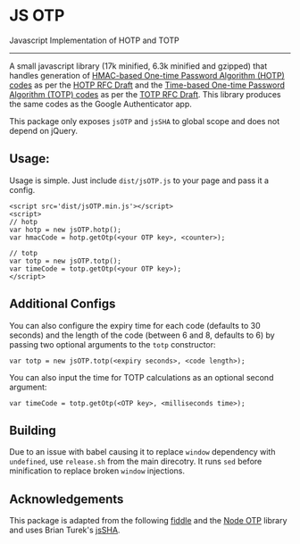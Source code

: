 # JS OTP
Javascript Implementation of HOTP and TOTP

---

A small javascript library (17k minified, 6.3k minified and gzipped) that handles generation of [HMAC-based One-time Password Algorithm (HOTP) codes](https://en.wikipedia.org/wiki/HMAC-based_One-time_Password_Algorithm) as per the [HOTP RFC Draft](https://tools.ietf.org/html/rfc4226) and the [Time-based One-time Password Algorithm (TOTP) codes](http://en.wikipedia.org/wiki/Time-based_One-time_Password_Algorithm) as per the [TOTP RFC Draft](http://tools.ietf.org/id/draft-mraihi-totp-timebased-06.html). This library produces the same codes as the Google Authenticator app.

This package only exposes `jsOTP` and `jsSHA` to global scope and does not depend on jQuery.

## Usage:
Usage is simple. Just include `dist/jsOTP.js` to your page and pass it a config.

    <script src='dist/jsOTP.min.js'></script>
    <script>
    // hotp
    var hotp = new jsOTP.hotp();
    var hmacCode = hotp.getOtp(<your OTP key>, <counter>);
    
    // totp
    var totp = new jsOTP.totp();
    var timeCode = totp.getOtp(<your OTP key>);
    </script>

## Additional Configs
You can also configure the expiry time for each code (defaults to 30 seconds) and the length of the code (between 6 and 8, defaults to 6) by passing two optional arguments to the `totp` constructor:

    var totp = new jsOTP.totp(<expiry seconds>, <code length>);

You can also input the time for TOTP calculations as an optional second argument:

    var timeCode = totp.getOtp(<OTP key>, <milliseconds time>);

## Building
Due to an issue with babel causing it to replace `window` dependency with `undefined`, use `release.sh` from the main direcotry. It runs `sed` before minification to replace broken `window` injections.

## Acknowledgements
This package is adapted from the following [fiddle](http://jsfiddle.net/nt18yhmL/) and the [Node OTP](https://github.com/guyht/notp/) library and uses Brian Turek's [jsSHA](https://github.com/caligatio/jsSHA/).
